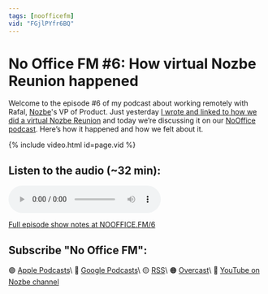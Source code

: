 ```yaml
---
tags: [noofficefm]
vid: "FGjlPYfr6BQ"
---
```


# No Office FM #6: How virtual Nozbe Reunion happened

Welcome to the episode #6 of my podcast about working remotely with Rafal, [Nozbe][n]'s VP of Product. Just yesterday [I wrote and linked to how we did a virtual Nozbe Reunion](/reunion-virtual) and today we’re discussing it on our [NoOffice podcast](/tag/noofficefm/). Here’s how it happened and how we felt about it.

{% include video.html id=page.vid %}

<!--More-->

## Listen to the audio (~32 min):

<audio controls>
<source src="https://media.transistor.fm/80731c29/9e1704ae.mp3" type="audio/mpeg">
</audio>



[Full episode show notes at NOOFFICE.FM/6](https://nooffice.fm/6)

## Subscribe "No Office FM":

🟣 [Apple Podcasts](https://podcasts.apple.com/podcast/no-office/id1527466890)\\
🔵 [Google Podcasts](https://podcasts.google.com/feed/aHR0cHM6Ly9mZWVkcy50cmFuc2lzdG9yLmZtL25vb2ZmaWNl)\\
🟡 [RSS](https://nozbe.com/nooffice.rss)\\
🟠 [Overcast](https://overcast.fm/itunes1527466890/no-office)\\
🔴 [YouTube on Nozbe channel](https://youtube.com/NozbeCom)

[n]: https://nozbe.com/?a=mike